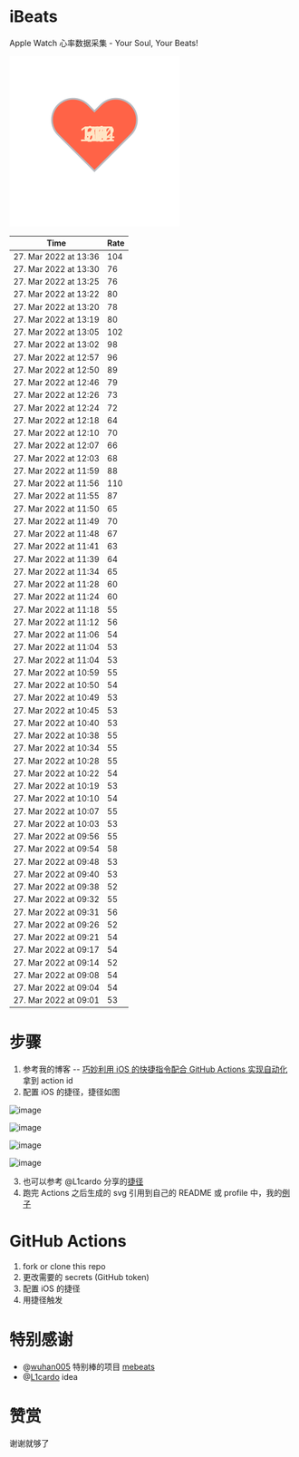 # iBeats
Apple Watch 心率数据采集 - Your Soul, Your Beats!

![](./files/heart.svg)

<!--START_SECTION:my_heart_rate-->
| Time | Rate | 
 | ---- | ---- | 
| 27. Mar 2022 at 13:36 | 104 |
| 27. Mar 2022 at 13:30 | 76 |
| 27. Mar 2022 at 13:25 | 76 |
| 27. Mar 2022 at 13:22 | 80 |
| 27. Mar 2022 at 13:20 | 78 |
| 27. Mar 2022 at 13:19 | 80 |
| 27. Mar 2022 at 13:05 | 102 |
| 27. Mar 2022 at 13:02 | 98 |
| 27. Mar 2022 at 12:57 | 96 |
| 27. Mar 2022 at 12:50 | 89 |
| 27. Mar 2022 at 12:46 | 79 |
| 27. Mar 2022 at 12:26 | 73 |
| 27. Mar 2022 at 12:24 | 72 |
| 27. Mar 2022 at 12:18 | 64 |
| 27. Mar 2022 at 12:10 | 70 |
| 27. Mar 2022 at 12:07 | 66 |
| 27. Mar 2022 at 12:03 | 68 |
| 27. Mar 2022 at 11:59 | 88 |
| 27. Mar 2022 at 11:56 | 110 |
| 27. Mar 2022 at 11:55 | 87 |
| 27. Mar 2022 at 11:50 | 65 |
| 27. Mar 2022 at 11:49 | 70 |
| 27. Mar 2022 at 11:48 | 67 |
| 27. Mar 2022 at 11:41 | 63 |
| 27. Mar 2022 at 11:39 | 64 |
| 27. Mar 2022 at 11:34 | 65 |
| 27. Mar 2022 at 11:28 | 60 |
| 27. Mar 2022 at 11:24 | 60 |
| 27. Mar 2022 at 11:18 | 55 |
| 27. Mar 2022 at 11:12 | 56 |
| 27. Mar 2022 at 11:06 | 54 |
| 27. Mar 2022 at 11:04 | 53 |
| 27. Mar 2022 at 11:04 | 53 |
| 27. Mar 2022 at 10:59 | 55 |
| 27. Mar 2022 at 10:50 | 54 |
| 27. Mar 2022 at 10:49 | 53 |
| 27. Mar 2022 at 10:45 | 53 |
| 27. Mar 2022 at 10:40 | 53 |
| 27. Mar 2022 at 10:38 | 55 |
| 27. Mar 2022 at 10:34 | 55 |
| 27. Mar 2022 at 10:28 | 55 |
| 27. Mar 2022 at 10:22 | 54 |
| 27. Mar 2022 at 10:19 | 53 |
| 27. Mar 2022 at 10:10 | 54 |
| 27. Mar 2022 at 10:07 | 55 |
| 27. Mar 2022 at 10:03 | 53 |
| 27. Mar 2022 at 09:56 | 55 |
| 27. Mar 2022 at 09:54 | 58 |
| 27. Mar 2022 at 09:48 | 53 |
| 27. Mar 2022 at 09:40 | 53 |
| 27. Mar 2022 at 09:38 | 52 |
| 27. Mar 2022 at 09:32 | 55 |
| 27. Mar 2022 at 09:31 | 56 |
| 27. Mar 2022 at 09:26 | 52 |
| 27. Mar 2022 at 09:21 | 54 |
| 27. Mar 2022 at 09:17 | 54 |
| 27. Mar 2022 at 09:14 | 52 |
| 27. Mar 2022 at 09:08 | 54 |
| 27. Mar 2022 at 09:04 | 54 |
| 27. Mar 2022 at 09:01 | 53 |

<!--END_SECTION:my_heart_rate-->

# 步骤
1. 参考我的博客 -- [巧妙利用 iOS 的快捷指令配合 GitHub Actions 实现自动化](https://github.com/yihong0618/gitblog/issues/198) 拿到 action id
2. 配置 iOS 的捷径，捷径如图

![image](https://user-images.githubusercontent.com/15976103/122154218-0db0b480-ce97-11eb-93bb-5aec07c558dc.png)

![image](https://user-images.githubusercontent.com/15976103/122154236-186b4980-ce97-11eb-8e4b-70551a0391ae.png)

![image](https://user-images.githubusercontent.com/15976103/122154268-2d47dd00-ce97-11eb-902e-3acf292265a9.png)

![image](https://user-images.githubusercontent.com/15976103/122174055-fa144680-ceb4-11eb-9be2-3eb83cd516f7.png)

3. 也可以参考 @L1cardo 分享的[捷径](https://www.icloud.com/shortcuts/6ab6047b459c41ad822ad6b94b1c03d4)
4. 跑完 Actions 之后生成的 svg 引用到自己的 README 或 profile 中，我的[例子](https://github.com/yihong0618) 

# GitHub Actions

1. fork or clone this repo
2. 更改需要的 secrets (GitHub token)
3. 配置 iOS 的捷径
4. 用捷径触发

# 特别感谢
- @[wuhan005](https://github.com/wuhan005) 特别棒的项目 [mebeats](https://github.com/wuhan005/mebeats)
- @[L1cardo](https://github.com/L1cardo) idea

# 赞赏
谢谢就够了
